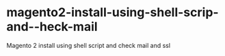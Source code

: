# magento2-install-using-shell-scrip-and--heck-mail
Magento 2 install using shell script and check mail and ssl
